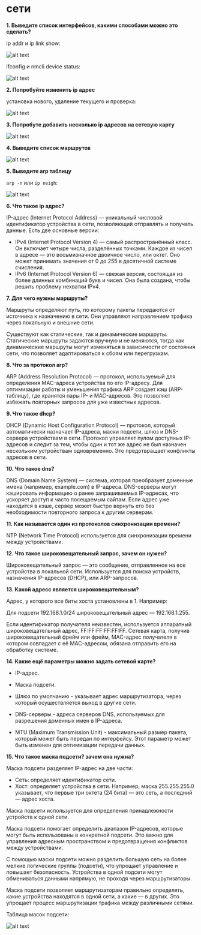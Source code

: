 # сети

**1. Выведите список интерфейсов, какими способами можно это сделать?**

ip addr и ip link show:

![alt text](image.png)

ifconfig и nmcli device status:

![alt text](image-1.png)

**2. Попробуйте изменить ip адрес**

установка нового, удаление текущего и проверка:

![alt text](image-3.png)

**3. Попробуте добавить несколько ip адресов на сетевую карту**

![alt text](image-2.png)

**4. Выведите список маршрутов**

![alt text](image-4.png)

**5. Выведите arp таблицу**

`arp -n` или `ip neigh`:

![alt text](image-5.png)

**6. Что такое ip адрес?**

IP-адрес (Internet Protocol Address) — уникальный числовой идентификатор устройства в сети, позволяющий отправлять и получать данные.
Есть две основные версии:

- IPv4 (Internet Protocol Version 4) — самый распространённый класс. Он включает четыре числа, разделённых точками. Каждое из чисел в адресе — это восьмизначное двоичное число, или октет. Оно может принимать значения от 0 до 255 в десятичной системе счисления.
- IPv6 (Internet Protocol Version 6) — свежая версия, состоящая из более длинных комбинаций букв и чисел. Она была создана, чтобы решить проблему нехватки IPv4.

**7. Для чего нужны маршруты?**

Маршруты определяют путь, по которому пакеты передаются от источника к назначению в сети. Они управляют направлением трафика через локальную и внешние сети.

Существуют как статические, так и динамические маршруты. Статические маршруты задаются вручную и не меняются, тогда как динамические маршруты могут изменяться в зависимости от состояния сети, что позволяет адаптироваться к сбоям или перегрузкам.

**8. Что за протокол arp?**

ARP (Address Resolution Protocol) — протокол, используемый для определения MAC-адреса устройства по его IP-адресу.
Для оптимизации работы и уменьшения трафика ARP создает кэш (ARP-таблицу), где хранятся пары IP- и MAC-адресов. Это позволяет избежать повторных запросов для уже известных адресов.

**9. Что такое dhcp?**

DHCP (Dynamic Host Configuration Protocol) — протокол, который автоматически назначает IP-адреса, маски подсети, шлюз и DNS-сервера устройствам в сети.
Протокол управляет пулом доступных IP-адресов и следит за тем, чтобы один и тот же адрес не был назначен нескольким устройствам одновременно. Это предотвращает конфликты адресов в сети.

**10. Что такое dns?**

DNS (Domain Name System) — система, которая преобразует доменные имена (например, example.com) в IP-адреса.
DNS-серверы могут кэшировать информацию о ранее запрашиваемых IP-адресах, что ускоряет доступ к часто посещаемым сайтам. Если адрес уже находится в кэше, сервер может быстро вернуть его без необходимости повторного запроса к другим серверам.

**11. Как называется один из протоколов синхронизации времени?**

NTP (Network Time Protocol) используется для синхронизации времени между устройствами.

**12. Что такое широковещательный запрос, зачем он нужен?**

Широковещательный запрос — это сообщение, отправленное на все устройства в локальной сети. Используется для поиска устройств, назначения IP-адресов (DHCP), или ARP-запросов.

**13. Какой адресс является широковещательным?**

Адрес, у которого все биты хоста установлены в 1. Например:

Для подсети 192.168.1.0/24 широковещательный адрес — 192.168.1.255.

Если идентификатор получателя неизвестен, используется аппаратный широковещательный адрес, FF:FF:FF:FF:FF:FF. Сетевая карта, получив широковещательный фрейм или фрейм, MAC-адрес получателя в котором совпадает с её MAC-адресом, обязана отправить его на обработку системе.

**14. Какие ещё параметры можно задать сетевой карте?**
- IP-адрес.

- Маска подсети.

- Шлюз по умолчанию - указывает адрес маршрутизатора, через который осуществляется выход в другие сети.

- DNS-серверы - адреса серверов DNS, используемых для разрешения доменных имен в IP-адреса.

- MTU (Maximum Transmission Unit) - максимальный размер пакета, который может быть передан по интерфейсу. Этот параметр может быть изменен для оптимизации передачи данных.

**15. Что такое маска подсети? зачем она нужна?**

Маска подсети разделяет IP-адрес на две части:

- Сеть: определяет идентификатор сети.
- Хост: определяет устройства в сети.
Например, маска 255.255.255.0 указывает, что первые три октета (24 бита) — это сеть, а последний — адрес хоста.

Маска подсети используется для определения принадлежности устройств к одной сети.

Маска подсети помогает определить диапазон IP-адресов, которые могут быть использованы в конкретной подсети. Это важно для управления адресным пространством и предотвращения конфликтов между устройствами.

С помощью маски подсети можно разделить большую сеть на более мелкие логические группы (подсети), что упрощает управление и повышает безопасность. Устройства в одной подсети могут обмениваться данными напрямую, не проходя через маршрутизаторы.

Маска подсети позволяет маршрутизаторам правильно определять, какие устройства находятся в одной сети, а какие — в других. Это упрощает процесс маршрутизации трафика между различными сетями.

Таблица масок подсети:

![alt text](image-6.png)